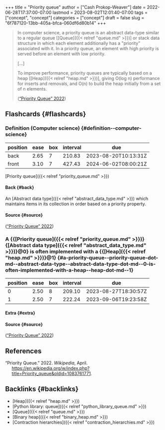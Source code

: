 +++
title = "Priority queue"
author = ["Cash Prokop-Weaver"]
date = 2022-06-28T17:37:00-07:00
lastmod = 2023-08-02T12:01:40-07:00
tags = ["concept", "concept"]
categories = ["concept"]
draft = false
slug = "6f787120-13bb-405a-bfca-060df6d80b14"
+++

> In computer science, a priority queue is an abstract data-type similar to a regular queue [[Queue]({{< relref "queue.md" >}})] or stack data structure in which each element additionally has a "priority" associated with it. In a priority queue, an element with high priority is served before an element with low priority.
>
> [...]
>
> To improve performance, priority queues are typically based on a heap [[Heap]({{< relref "heap.md" >}})], giving O(log n) performance for inserts and removals, and O(n) to build the heap initially from a set of n elements.
>
> (<a href="#citeproc_bib_item_1">“Priority Queue” 2022</a>)


## Flashcards {#flashcards}


### Definition (Computer science) {#definition--computer-science}

| position | ease | box | interval | due                  |
|----------|------|-----|----------|----------------------|
| back     | 2.65 | 7   | 210.83   | 2023-08-20T10:13:31Z |
| front    | 3.10 | 7   | 427.43   | 2024-06-02T08:00:21Z |

[Priority queue]({{< relref "priority_queue.md" >}})


#### Back {#back}

An [Abstract data type]({{< relref "abstract_data_type.md" >}}) which maintains items in its collection in order based on a priority property.


#### Source {#source}

(<a href="#citeproc_bib_item_1">“Priority Queue” 2022</a>)


### A {{[Priority queue]({{< relref "priority_queue.md" >}})}{[Abstract data type]({{< relref "abstract_data_type.md" >}})}@0} is often implemented with a {{[Heap]({{< relref "heap.md" >}})}@1} {#a-priority-queue--priority-queue-dot-md--abstract-data-type--abstract-data-type-dot-md--0-is-often-implemented-with-a-heap--heap-dot-md--1}

| position | ease | box | interval | due                  |
|----------|------|-----|----------|----------------------|
| 0        | 2.50 | 8   | 209.10   | 2023-08-27T18:30:57Z |
| 1        | 2.50 | 7   | 222.24   | 2023-09-06T19:23:58Z |


#### Extra {#extra}


#### Source {#source}

(<a href="#citeproc_bib_item_1">“Priority Queue” 2022</a>)

## References

<style>.csl-entry{text-indent: -1.5em; margin-left: 1.5em;}</style><div class="csl-bib-body">
  <div class="csl-entry"><a id="citeproc_bib_item_1"></a>“Priority Queue.” 2022. <i>Wikipedia</i>, April. <a href="https://en.wikipedia.org/w/index.php?title=Priority_queue&oldid=1083761771">https://en.wikipedia.org/w/index.php?title=Priority_queue&#38;oldid=1083761771</a>.</div>
</div>


## Backlinks {#backlinks}

-   [Heap]({{< relref "heap.md" >}})
-   [Python library: queue]({{< relref "python_library_queue.md" >}})
-   [Queue]({{< relref "queue.md" >}})
-   [Binary heap]({{< relref "binary_heap.md" >}})
-   [Contraction hierarchies]({{< relref "contraction_hierarchies.md" >}})
